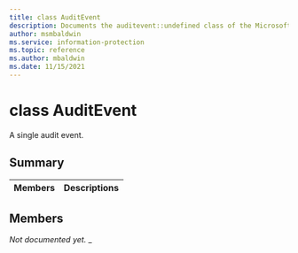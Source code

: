 ```yaml
---
title: class AuditEvent 
description: Documents the auditevent::undefined class of the Microsoft Information Protection (MIP) SDK.
author: msmbaldwin
ms.service: information-protection
ms.topic: reference
ms.author: mbaldwin
ms.date: 11/15/2021
---
```


# class AuditEvent 
A single audit event.
  
## Summary
 Members                        | Descriptions                                
--------------------------------|---------------------------------------------
  
## Members
_Not documented yet._
_
